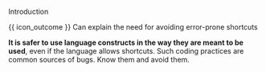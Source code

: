 <span id="title">Introduction</span>

<span id="prereqs"></span>

<span id="outcomes">{{ icon_outcome }} Can explain the need for avoiding error-prone shortcuts</span>

<div id="body">

**It is safer to use language constructs in the way they are meant to be used**, even if the language allows shortcuts. Such coding practices are common sources of bugs. Know them and avoid them.

</div>

<div id="extras">
</div>
